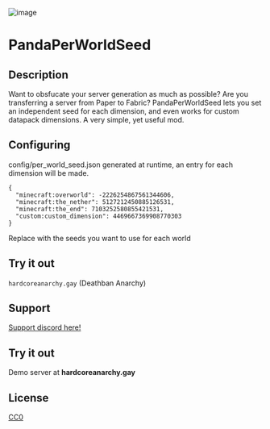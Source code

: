 ![image](https://github.com/user-attachments/assets/494c966b-d115-44ae-8931-a58f78456e97)

# PandaPerWorldSeed

## Description

Want to obsfucate your server generation as much as possible? Are you transferring a server from Paper to Fabric?
PandaPerWorldSeed lets you set an independent seed for each dimension, and even works for custom datapack dimensions. 
A very simple, yet useful mod.


## Configuring

config/per_world_seed.json generated at runtime, an entry for each dimension will be made.

```
{
  "minecraft:overworld": -2226254867561344606,
  "minecraft:the_nether": 5127212450885126531,
  "minecraft:the_end": 7103252580855421531,
  "custom:custom_dimension": 4469667369908770303
}
```
Replace with the seeds you want to use for each world

## Try it out
`hardcoreanarchy.gay`   (Deathban Anarchy)  

## Support

[Support discord here!]( https://discord.gg/3tP3Tqu983)

## Try it out 

Demo server at **hardcoreanarchy.gay**


## License

[CC0](https://creativecommons.org/public-domain/cc0/)
